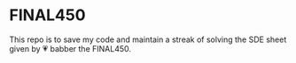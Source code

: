 # FINAL450

This repo is to save my code and maintain a streak of solving the SDE sheet given by 💗 babber the FINAL450.
